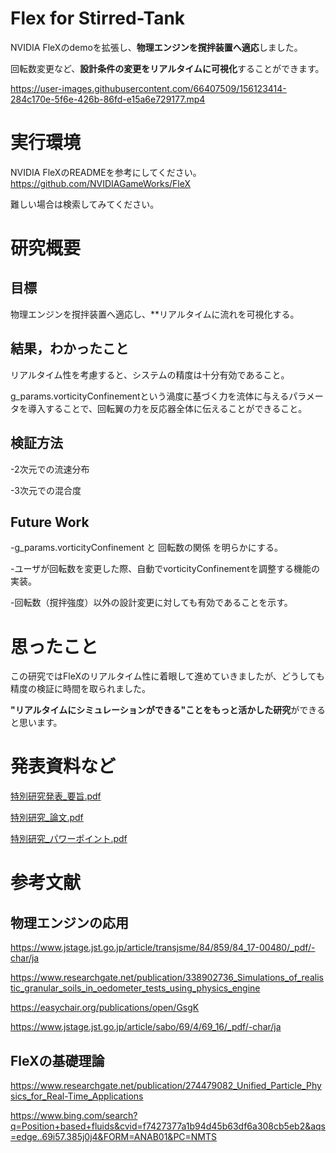 # Flex for Stirred-Tank
NVIDIA FleXのdemoを拡張し、**物理エンジンを撹拌装置へ適応**しました。

回転数変更など、**設計条件の変更をリアルタイムに可視化**することができます。

https://user-images.githubusercontent.com/66407509/156123414-284c170e-5f6e-426b-86fd-e15a6e729177.mp4

# 実行環境
NVIDIA FleXのREADMEを参考にしてください。https://github.com/NVIDIAGameWorks/FleX

難しい場合は検索してみてください。

# 研究概要
## 目標
物理エンジンを撹拌装置へ適応し、**リアルタイムに流れを可視化する。

## 結果，わかったこと
リアルタイム性を考慮すると、システムの精度は十分有効であること。

g_params.vorticityConfinementという渦度に基づく力を流体に与えるパラメータを導入することで、回転翼の力を反応器全体に伝えることができること。

## 検証方法
-2次元での流速分布

-3次元での混合度

## Future Work
-g_params.vorticityConfinement と 回転数の関係 を明らかにする。

-ユーザが回転数を変更した際、自動でvorticityConfinementを調整する機能の実装。

-回転数（撹拌強度）以外の設計変更に対しても有効であることを示す。

# 思ったこと
この研究ではFleXのリアルタイム性に着眼して進めていきましたが、どうしても精度の検証に時間を取られました。

**"リアルタイムにシミュレーションができる"ことをもっと活かした研究**ができると思います。

# 発表資料など
[特別研究発表_要旨.pdf](https://github.com/RyuShige/FlexForStirredTank/files/8159621/_._._2.pdf)

[特別研究_論文.pdf](https://github.com/RyuShige/FlexForStirredTank/files/8159623/_._6.pdf)

[特別研究_パワーポイント.pdf](https://github.com/RyuShige/FlexForStirredTank/files/8159861/_.pdf)

# 参考文献
## 物理エンジンの応用
https://www.jstage.jst.go.jp/article/transjsme/84/859/84_17-00480/_pdf/-char/ja

https://www.researchgate.net/publication/338902736_Simulations_of_realistic_granular_soils_in_oedometer_tests_using_physics_engine

https://easychair.org/publications/open/GsgK  

https://www.jstage.jst.go.jp/article/sabo/69/4/69_16/_pdf/-char/ja

## FleXの基礎理論
https://www.researchgate.net/publication/274479082_Unified_Particle_Physics_for_Real-Time_Applications

https://www.bing.com/search?q=Position+based+fluids&cvid=f7427377a1b94d45b63df6a308cb5eb2&aqs=edge..69i57.385j0j4&FORM=ANAB01&PC=NMTS
